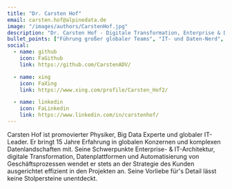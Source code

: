 ```yaml
---
title: "Dr. Carsten Hof"
email: carsten.hof@alpinedata.de
image: "/images/authors/CarstenHof.jpg"
description: "Dr. Carsten Hof - Digitale Transformation, Enterprise & Data Architecture"
bullet_points: ["Führung großer globaler Teams", "IT- und Daten-Nerd", "Architekturexperte", "Es gibt kaum einen Berg in der Nähe von München, den er nicht erklommen hat"]
social:
  - name: github
    icon: FaGithub
    link: https://github.com/CarstenADV/

  - name: xing
    icon: FaXing
    link: https://www.xing.com/profile/Carsten_Hof2/

  - name: linkedin
    icon: FaLinkedin
    link: https://www.linkedin.com/in/carstenhof/
---
```


Carsten Hof ist promovierter Physiker, Big Data Experte und globaler IT-Leader. Er bringt 15 Jahre Erfahrung in globalen Konzernen und komplexen Datenlandschaften mit. Seine Schwerpunkte Enterprise- & IT-Architektur, digitale Transformation, Datenplattformen und Automatisierung von Geschäftsprozessen wendet er stets an der Strategie des Kunden ausgerichtet effizient in den Projekten an. Seine Vorliebe für's Detail lässt keine Stolpersteine unentdeckt.
